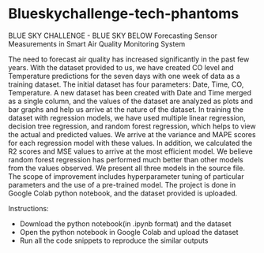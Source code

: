 # Blueskychallenge-tech-phantoms

BLUE SKY CHALLENGE - BLUE SKY BELOW
Forecasting Sensor Measurements in Smart Air Quality Monitoring System

The need to forecast air quality has increased significantly in the past few years. With the dataset provided to us, we have created CO level and Temperature predictions for the seven days with one week of data as a training dataset. The initial dataset has four parameters: Date, Time, CO, Temperature. A new dataset has been created with Date and Time merged as a single column, and the values of the dataset are analyzed as plots and bar graphs and help us arrive at the nature of the dataset. In training the dataset with regression models, we have used multiple linear regression, decision tree regression, and random forest regression, which helps to view the actual and predicted values. We arrive at the variance and MAPE scores for each regression model with these values. In addition, we calculated the R2 scores and MSE values to arrive at the most efficient model. We believe random forest regression has performed much better than other models from the values observed. We present all three models in the source file. The scope of improvement includes hyperparameter tuning of particular parameters and the use of a pre-trained model. The project is done in Google Colab python notebook, and the dataset provided is uploaded. 

Instructions:
* Download the python notebook(in .ipynb format) and the dataset
* Open the python notebook in Google Colab and upload the dataset
* Run all the code snippets to reproduce the similar outputs 
